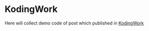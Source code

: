 # KodingWork
Here will collect demo code of post which published in [KodingWork](https://koding.work)
